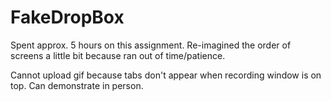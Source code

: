 # FakeDropBox

Spent approx. 5 hours on this assignment. Re-imagined the order of screens a little bit because ran out of time/patience. 

Cannot upload gif because tabs don't appear when recording window is on top. Can demonstrate in person.
